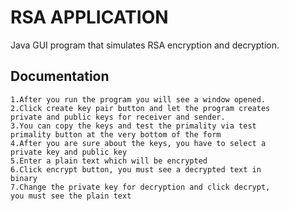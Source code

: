 
# RSA APPLICATION

Java GUI program that simulates RSA encryption and decryption.


## Documentation

    1.After you run the program you will see a window opened.
    2.Click create key pair button and let the program creates
    private and public keys for receiver and sender.
    3.You can copy the keys and test the primality via test
    primality button at the very bottom of the form
    4.After you are sure about the keys, you have to select a 
    private key and public key
    5.Enter a plain text which will be encrypted
    6.Click encrypt button, you must see a decrypted text in 
    binary 
    7.Change the private key for decryption and click decrypt,
    you must see the plain text

